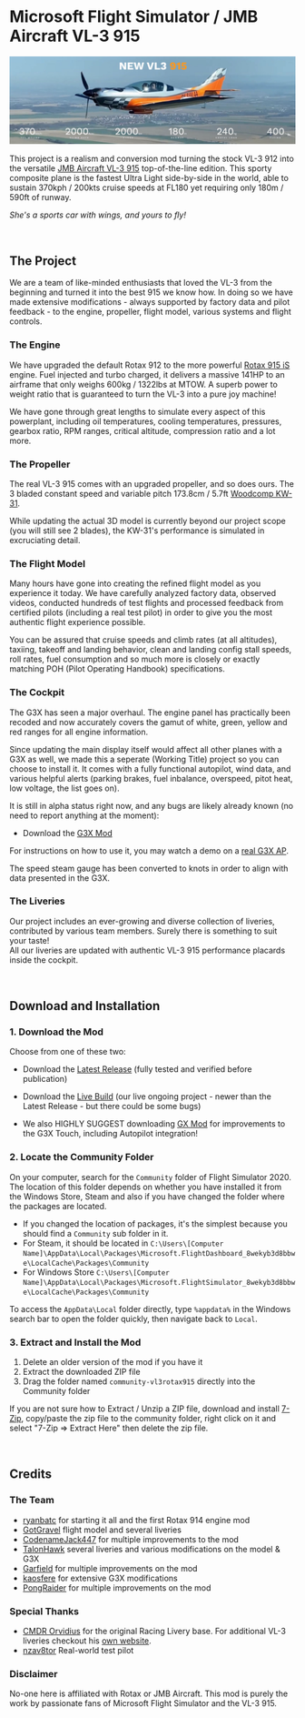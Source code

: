 
# Microsoft Flight Simulator / JMB Aircraft VL-3 915

![splash screen](readme-img/intro.jpg)

This project is a realism and conversion mod turning the stock VL-3 912 into the versatile [JMB Aircraft VL-3 915](https://www.jmbaircraft.com/) top-of-the-line edition. This sporty composite plane is the fastest Ultra Light side-by-side in the world, able to sustain 370kph / 200kts cruise speeds at FL180 yet requiring only 180m / 590ft of runway.

*She's a sports car with wings, and yours to fly!*

&nbsp;  
## The Project

We are a team of like-minded enthusiasts that loved the VL-3 from the beginning and turned it into the best 915 we know how. In doing so we have made extensive modifications - always supported by factory data and pilot feedback - to the engine, propeller, flight model, various systems and flight controls.


### The Engine

We have upgraded the default Rotax 912 to the more powerful [Rotax 915 iS](https://www.flyrotax.com/produkte/detail/rotax-915-is-isc-2.html) engine. Fuel injected and turbo charged, it delivers a massive 141HP to an airframe that only weighs 600kg / 1322lbs at MTOW. A superb power to weight ratio that is guaranteed to turn the VL-3 into a pure joy machine!  

We have gone through great lengths to simulate every aspect of this powerplant, including oil temperatures, cooling temperatures, pressures, gearbox ratio, RPM ranges, critical altitude, compression ratio and a lot more.  


### The Propeller

The real VL-3 915 comes with an upgraded propeller, and so does ours. The 3 bladed constant speed and variable pitch 173.8cm / 5.7ft [Woodcomp KW-31](http://www.woodcomp.cz/wp-content/uploads/2016/09/kw-31-easa.pdf).  

While updating the actual 3D model is currently beyond our project scope (you will still see 2 blades), the KW-31's performance is simulated in excruciating detail.


### The Flight Model

Many hours have gone into creating the refined flight model as you experience it today. We have carefully analyzed factory data, observed videos, conducted hundreds of test flights and processed feedback from certified pilots (including a real test pilot) in order to give you the most authentic flight experience possible.

You can be assured that cruise speeds and climb rates (at all altitudes), taxiing, takeoff and landing behavior, clean and landing config stall speeds, roll rates, fuel consumption and so much more is closely or exactly matching POH (Pilot Operating Handbook) specifications.


### The Cockpit

The G3X has seen a major overhaul. The engine panel has practically been recoded and now accurately covers the gamut of white, green, yellow and red ranges for all engine information.

Since updating the main display itself would affect all other planes with a G3X as well, we made this a seperate (Working Title) project so you can choose to install it. It comes with a fully functional autopilot, wind data, and various helpful alerts (parking brakes, fuel inbalance, overspeed, pitot heat, low voltage, the list goes on).

It is still in alpha status right now, and any bugs are likely already known (no need to report anything at the moment):  
* Download the [G3X Mod](https://github.com/Working-Title-MSFS-Mods/fspackages/releases/tag/gx-v0.1.0-dev1)

For instructions on how to use it, you may watch a demo on a [real G3X AP](https://www.youtube.com/watch?v=ygx-xzpkpe4&feature=youtu.be&t=55).

The speed steam gauge has been converted to knots in order to align with data presented in the G3X.


### The Liveries

Our project includes an ever-growing and diverse collection of liveries, contributed by various team members. Surely there is something to suit your taste!  
All our liveries are updated with authentic VL-3 915 performance placards inside the cockpit.

&nbsp;  
## Download and Installation

### 1. Download the Mod

Choose from one of these two:

* Download the [Latest Release](https://github.com/r9r-dev/fs2020-vl3-rotax915/releases) (fully tested and verified before publication)
* Download the [Live Build](https://915.r9r.dev/latest.zip) (our live ongoing project - newer than the Latest Release - but there could be some bugs)

* We also HIGHLY SUGGEST downloading [GX Mod](https://github.com/Working-Title-MSFS-Mods/fspackages/releases/tag/gx-v0.1.0-dev1) for improvements to the G3X Touch, including Autopilot integration!

### 2. Locate the Community Folder

On your computer, search for the `Community` folder of Flight Simulator 2020. The location of this folder depends on whether you have installed it from the Windows Store, Steam and also if you have changed the folder where the packages are located.

* If you changed the location of packages, it's the simplest because you should find a `Community` sub folder in it.
* For Steam, it should be located in `C:\Users\[Computer Name]\AppData\Local\Packages\Microsoft.FlightDashboard_8wekyb3d8bbwe\LocalCache\Packages\Community`
* For Windows Store `C:\Users\[Computer Name]\AppData\Local\Packages\Microsoft.FlightSimulator_8wekyb3d8bbwe\LocalCache\Packages\Community`

To access the `AppData\Local` folder directly, type `%appdata%` in the Windows search bar to open the folder quickly, then navigate back to `Local`.


### 3. Extract and Install the Mod

1. Delete an older version of the mod if you have it
2. Extract the downloaded ZIP file
3. Drag the folder named `community-vl3rotax915` directly into the Community folder

If you are not sure how to Extract / Unzip a ZIP file, download and install [7-Zip](https://www.7-zip.org/a/7z1900-x64.exe), copy/paste the zip file to the community folder, right click on it and select "7-Zip => Extract Here" then delete the zip file.

&nbsp;  
## Credits

### The Team

* [ryanbatc](https://forums.flightsimulator.com/u/ryanbatc) for starting it all and the first Rotax 914 engine mod
* [GotGravel](https://forums.flightsimulator.com/u/GotGravel) flight model and several liveries 
* [CodenameJack447](https://forums.flightsimulator.com/u/CodenameJack447) for multiple improvements to the mod
* [TalonHawk](https://forums.flightsimulator.com/u/talonhawke) several liveries and various modifications on the model & G3X
* [Garfield](https://forums.flightsimulator.com/u/garfield9910) for multiple improvements on the mod
* [kaosfere](https://forums.flightsimulator.com/u/kaosfere4829) for extensive G3X modifications
* [PongRaider](https://forums.flightsimulator.com/u/pongraider) for multiple improvements on the mod

### Special Thanks

* [CMDR Orvidius](https://orvidius.com/msfs2020/) for the original Racing Livery base. For additional VL-3 liveries checkout his [own website](https://orvidius.com/msfs2020/).
* [nzav8tor](https://forums.flightsimulator.com/u/nzav8tor) Real-world test pilot

### Disclaimer

No-one here is affiliated with Rotax or JMB Aircraft. This mod is purely the work by passionate fans of Microsoft Flight Simulator and the VL-3 915.
